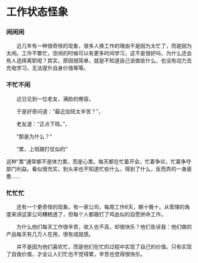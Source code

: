 # 工作状态怪象

### 闲闲闲

　　近几年有一种很奇怪的现象，很多人换工作的理由不是因为太忙了，而是因为太闲。工作不繁忙，空闲的时候可以有更多时间学习，这不是很好吗，为什么还会有人选择离职呢？其实，原因很简单，就是不知道自己该做些什么，也没有动力去充电学习，无法提升自身价值等等。

### 不忙不闲

　　近日见到一位老友，满脸的倦容。

　　于是好奇问道：“最近加班太辛苦？”，

　　老友道：“正点下班。”，

　　“那是为什么？”

　　“累，上班跟打仗似的“

​	这种”累“通常都不是体力累，而是心累。每天都在忙着开会，忙着争论，忙着争夺部门利益。看似很充实，到头来也不知道忙些什么，得到了什么，反而弄的一身疲惫…...

### 忙忙忙

　　还有一个更奇怪的现象。有一家公司，每周工作6天，朝十晚十。从管理的角度来讲这家公司糟糕透了，但每个人都跟打了鸡血似的自愿拼命工作。

　　为什么他们每天工作很辛苦，收入也不高，却很快乐？他们告诉我：他们做的产品每天有几万人在用，很有成就感。

　　并不是因为他们喜欢忙，而是他们在忙的过程中实现了自己的价值。只有实现了自我价值，才会让人们忙也不觉得累，辛苦也觉得很快乐。